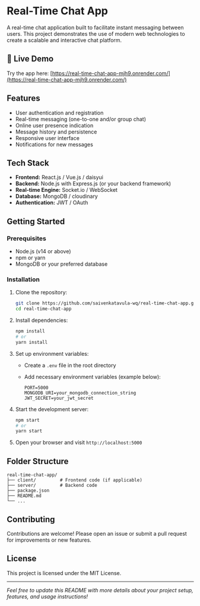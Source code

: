 # Real-Time Chat App

A real-time chat application built to facilitate instant messaging between users. This project demonstrates the use of modern web technologies to create a scalable and interactive chat platform.

## 🚀 Live Demo

Try the app here: [https://real-time-chat-app-mjh9.onrender.com/](https://real-time-chat-app-mjh9.onrender.com/)

## Features

- User authentication and registration
- Real-time messaging (one-to-one and/or group chat)
- Online user presence indication
- Message history and persistence
- Responsive user interface
- Notifications for new messages

## Tech Stack

- **Frontend:** React.js / Vue.js / daisyui
- **Backend:** Node.js with Express.js (or your backend framework)
- **Real-time Engine:** Socket.io / WebSocket
- **Database:** MongoDB / cloudinary
- **Authentication:** JWT / OAuth

## Getting Started

### Prerequisites

- Node.js (v14 or above)
- npm or yarn
- MongoDB or your preferred database

### Installation

1. Clone the repository:
   ```bash
   git clone https://github.com/saivenkatavula-wq/real-time-chat-app.git
   cd real-time-chat-app
   ```

2. Install dependencies:
   ```bash
   npm install
   # or
   yarn install
   ```

3. Set up environment variables:
   - Create a `.env` file in the root directory
   - Add necessary environment variables (example below):

     ```
     PORT=5000
     MONGODB_URI=your_mongodb_connection_string
     JWT_SECRET=your_jwt_secret
     ```

4. Start the development server:
   ```bash
   npm start
   # or
   yarn start
   ```

5. Open your browser and visit `http://localhost:5000`

## Folder Structure

```
real-time-chat-app/
├── client/         # Frontend code (if applicable)
├── server/         # Backend code
├── package.json
├── README.md
└── ...
```

## Contributing

Contributions are welcome! Please open an issue or submit a pull request for improvements or new features.

## License

This project is licensed under the MIT License.

---

*Feel free to update this README with more details about your project setup, features, and usage instructions!*
